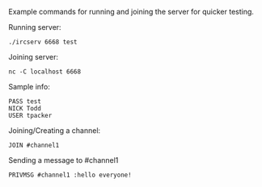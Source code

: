 Example commands for running and joining the server for quicker testing.

Running server:
``` 
./ircserv 6668 test 
```

Joining server:
```
nc -C localhost 6668 
```

Sample info:
```
PASS test
NICK Todd
USER tpacker
```

Joining/Creating a channel:
```
JOIN #channel1
```

Sending a message to #channel1
```
PRIVMSG #channel1 :hello everyone!
```